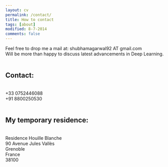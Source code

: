 ```yaml
---
layout: cv
permalink: /contact/
title: How to contact
tags: [about]
modified: 8-7-2014
comments: false
---
```



<section>

Feel free to drop me a mail at:
shubhamagarwal92 AT gmail.com
<br />
Will be more than happy to discuss latest advancements in Deep Learning.
<br />
<br />
<h2>Contact:</h2>
<br />
+33 0752446088
<br />
+91 8800250530
<br />
<br />
<h2>My temporary residence:</h2>
<br />
Residence Houille Blanche
<br />
90 Avenue Jules Vallès
<br />
Grenoble 
<br />
France
<br />
38100
</section>

    
    

